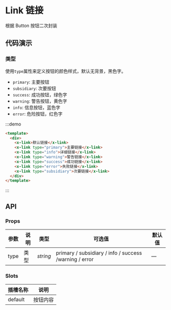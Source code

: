 # Link 链接
根据 Button 按钮二次封装

## 代码演示

### 类型

使用`type`属性来定义按钮的颜色样式，默认无背景，黑色字。
- `primary`: 主要按钮
- `subsidiary`: 次要按钮
- `success`: 成功按钮，绿色字
- `warning`: 警告按钮，黄色字
- `info`: 信息按钮，蓝色字
- `error`: 危险按钮，红色字

:::demo
```html
<template>
  <div>
    <x-link>默认链接</x-link>
    <x-link type="primary">主要链接</x-link>
    <x-link type="info">详细链接</x-link>
    <x-link type="warning">警告链接</x-link>
    <x-link type="success">成功链接</x-link>
    <x-link type="error">失败链接</x-link>
    <x-link type="subsidiary">次要链接</x-link>
  </div>
</template>
```
:::

## API

### Props
| 参数 | 说明 | 类型 | 可选值 | 默认值 |
| ---- | ---- | ---- | ------ | ------ |
| type  | 类型 | _string_ | primary / subsidiary / info /  success /warning / error | — |

### Slots
| 插槽名称  | 说明      |
| --------- | --------- |
| default   | 按钮内容  |
